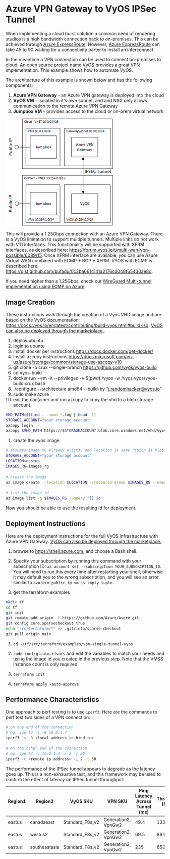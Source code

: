 # Azure VPN Gateway to VyOS IPSec Tunnel

When implementing a cloud burst solution a common need of rendering studios is a high bandwidth connection back to on-premises.  This can be achieved through [Azure ExpressRoute](https://azure.microsoft.com/en-us/services/expressroute/).  However, [Azure ExpressRoute](https://azure.microsoft.com/en-us/services/expressroute/) can take 45 to 90 waiting for a connectivity parter to install an interconnect.

In the meantime a VPN connection can be used to connect on-premises to cloud.  An open source project name [VyOS](https://vyos.io/) provides a great VPN implementation.  This example shows how to automate VyOS.

The architecture of this example is shown below and has the following components:
1. **Azure VPN Gateway** - an Azure VPN gateway is deployed into the cloud
1. **VyOS VM** - isolated in it's own subnet, and and NSG only allows communication to the remote Azure VPN Gateway
1. **Jumpbox VM** - provides access to the cloud or on-prem virtual network

![The VyOS Infrastructure](vyos.png)

This will provide a 1.25Gbps connection with an Azure VPN Gateway.  There is a VyOS limitation to support multiple tunnels.  Multiple links do not work with VTI interfaces.  This functionality will be supported with XFRM interfaces, as described here: https://forum.vyos.io/t/multi-wan-vpn-possible/6089/15.  Once XFRM interface are available, you can use Azure Virtual WAN combined with ECMP + BGP + XFRM.   VYOS with ECMP is described here: https://gist.github.com/bufadu/0c3ba661c141a2176cd048f65430ae8d.

If you need higher than a 1.25Gbps, check out [WireGuard Multi-tunnel implementation using ECMP on Azure](../vpn-multi-tunnel-wireguard).

## Image Creation

These instructions walk through the creation of a Vyos VHD image and are based on the VyOS documentation: https://docs.vyos.io/en/latest/contributing/build-vyos.html#build-iso.  [VyOS can also be deployed through the marketplace.](https://vyos.io/solutions/vyos-on-azure/).

1. deploy ubuntu
1. login to ubuntu
1. install docker per instructions https://docs.docker.com/get-docker/
1. install azcopy instructions https://docs.microsoft.com/en-us/azure/storage/common/storage-use-azcopy-v10
1. git clone -b crux --single-branch https://github.com/vyos/vyos-build
1. cd vyos-build
1. docker run --rm -it --privileged -v $(pwd):/vyos -w /vyos vyos/vyos-build:crux bash
1. ./configure --architecture amd64 --build-by "j.randomhacker@vyos.io"
1. sudo make azure
1. exit the container and run azcopy to copy the vhd to a blob storage account.
```bash
VHD_PATH=$(find . -name *.log | head -1)
STORAGE_ACCOUNT="your storage account"
azcopy login
azcopy $VHD_PATH https://$STORAGEACCOUNT.blob.core.windows.net/vhd/vyos.vhd
```
1. create the vyos image
```bash
# assumes image RG already exists, and location is same region as blob storage account
STORAGE_ACCOUNT="your storage account"
LOCATION=eastus
IMAGES_RG=images_rg

# create the image
az image create --location $LOCATION --resource-group $IMAGES_RG --name vyos1.2 --os-type Linux --source https://$STORAGEACCOUNT.blob.core.windows.net/vhd/vyos.vhd

# list the image id
az image list -g $IMAGES_RG --query "[].id"
```

Now you should be able to use the resulting id for deployment.

## Deployment Instructions

Here are the deployment instructions for the full VyOS infrastructure with Azure VPN Gateway.  [VyOS can also be deployed through the marketplace.](https://vyos.io/solutions/vyos-on-azure/).

1. browse to https://shell.azure.com, and choose a Bash shell.

1. Specify your subscription by running this command with your subscription ID:  ```az account set --subscription YOUR_SUBSCRIPTION_ID```.  You will need to run this every time after restarting your shell, otherwise it may default you to the wrong subscription, and you will see an error similar to `azurerm_public_ip.vm is empty tuple`.

1. get the terraform examples
```bash
mkdir tf
cd tf
git init
git remote add origin -f https://github.com/Azure/Avere.git
git config core.sparsecheckout true
echo "src/terraform/*" >> .git/info/sparse-checkout
git pull origin main
```
1. `cd ~/tf/src/terraform/examples/vpn-single-tunnel-vyos`

1. `code config.auto.tfvars` and edit the variables to match your needs and using the image id you created in the previous step.  Note that the VMSS instance count is only required 

1. `terraform init`

1. `terraform apply -auto-approve`

## Performance Characteristics

One approach to perf testing is to use `iperf3`.  Here are the commands to perf test two sides of a VPN connection:

```bash
# on one end of the connection
# eg. iperf3 -s -B 10.0.1.4
iperf3 -s -B <local address to bind to>

# on the other end of the connection
# eg. iperf3 -c 10.0.1.4 -i 2 -t 30
iperf3 -c <remote ip address> -i 2 -t 30
```

The performance of the IPSec tunnel appears to degrade as the latency goes up.  This is a non-exhaustive test, and this framework may be used to confirm the effect of latency on IPSec tunnel throughput:

| Region1 | Region2 | VyOS SKU | VPN SKU | Ping Latency Across Tunnel (ms) | Throughput (Mbps) |
| --- | --- | --- | --- | --- | --- |
| eastus | canadaeast | Standard_F8s_v2 | Generation2, VpnGw2 | 49.4 | 1331 |
| eastus | westus2 | Standard_F8s_v2 | Generation2, VpnGw2 | 69.5 | 881 |
| eastus | southeastasia | Standard_F8s_v2 | Generation2, VpnGw2 | 235 | 650 |
